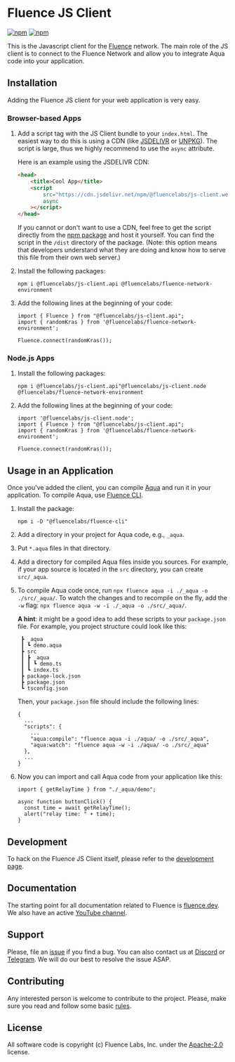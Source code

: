 # Fluence JS Client

[![npm](https://img.shields.io/npm/v/@fluencelabs/js-client.api?label=@fluencelabs/js-client.api)](https://www.npmjs.com/package/@fluencelabs/js-client.api)
[![npm](https://img.shields.io/npm/v/@fluencelabs/js-client.web.standalone?label=@fluencelabs/js-client.web.standalone)](https://www.npmjs.com/package/@fluencelabs/js-client.web.standalone)

This is the Javascript client for the [Fluence](https://fluence.network) network. The main role of the JS client is to connect to the Fluence Network and allow you to integrate Aqua code into your application.

## Installation

Adding the Fluence JS client for your web application is very easy.

### Browser-based Apps

1. Add a script tag with the JS Client bundle to your `index.html`. The easiest way to do this is using a CDN (like [JSDELIVR](https://www.jsdelivr.com/) or [UNPKG](https://unpkg.com/)). The script is large, thus we highly recommend to use the `async` attribute.

    Here is an example using the JSDELIVR CDN:

    ```html
    <head>
        <title>Cool App</title>
        <script
            src="https://cdn.jsdelivr.net/npm/@fluencelabs/js-client.web.standalone@0.13.3/dist/js-client.min.js"
            async
        ></script>
    </head>
    ```

    If you cannot or don't want to use a CDN, feel free to get the script directly from the [npm package](https://www.npmjs.com/package/@fluencelabs/js-client.web.standalone) and host it yourself. You can find the script in the `/dist` directory of the package. (Note: this option means that developers understand what they are doing and know how to serve this file from their own web server.)

2. Install the following packages:

    ```
    npm i @fluencelabs/js-client.api @fluencelabs/fluence-network-environment
    ```

3. Add the following lines at the beginning of your code:

    ```
    import { Fluence } from "@fluencelabs/js-client.api";
    import { randomKras } from '@fluencelabs/fluence-network-environment';

    Fluence.connect(randomKras());
    ```

### Node.js Apps

1. Install the following packages:

    ```
    npm i @fluencelabs/js-client.api"@fluencelabs/js-client.node @fluencelabs/fluence-network-environment
    ```

2. Add the following lines at the beginning of your code:

    ```
    import '@fluencelabs/js-client.node';
    import { Fluence } from "@fluencelabs/js-client.api";
    import { randomKras } from '@fluencelabs/fluence-network-environment';

    Fluence.connect(randomKras());
    ```

## Usage in an Application

Once you've added the client, you can compile [Aqua](https://github.com/fluencelabs/aqua) and run it in your application. To compile Aqua, use [Fluence CLI](https://github.com/fluencelabs/fluence-cli).

1. Install the package:

    ```
    npm i -D "@fluencelabs/fluence-cli"
    ```

2. Add a directory in your project for Aqua code, e.g., `_aqua`.

3. Put `*.aqua` files in that directory.

4. Add a directory for compiled Aqua files inside you sources. For example, if your app source is located in the `src` directory, you can create `src/_aqua`.

5. To compile Aqua code once, run `npx fluence aqua -i ./_aqua -o ./src/_aqua/`. To watch the changes and to recompile on the fly, add the `-w` flag: `npx fluence aqua -w -i ./_aqua -o ./src/_aqua/`.

    **A hint**: it might be a good idea to add these scripts to your `package.json` file.
    For example, you project structure could look like this:

    ```
     ┣ _aqua
     ┃ ┗ demo.aqua
     ┣ src
     ┃ ┣ _aqua
     ┃ ┃ ┗ demo.ts
     ┃ ┗ index.ts
     ┣ package-lock.json
     ┣ package.json
     ┗ tsconfig.json
    ```

    Then, your `package.json` file should include the following lines:

    ```
    {
      ...
      "scripts": {
        ...
        "aqua:compile": "fluence aqua -i ./aqua/ -o ./src/_aqua",
        "aqua:watch": "fluence aqua -w -i ./aqua/ -o ./src/_aqua"
      },
      ...
    }
    ```

6. Now you can import and call Aqua code from your application like
   this:

    ```
    import { getRelayTime } from "./_aqua/demo";

    async function buttonClick() {
      const time = await getRelayTime();
      alert("relay time: " + time);
    }
    ```

## Development

To hack on the Fluence JS Client itself, please refer to the [development page](./DEVELOPING.md).

## Documentation

The starting point for all documentation related to Fluence is
[fluence.dev](https://fluence.dev/). We also have an active [YouTube channel](https://www.youtube.com/@fluencelabs).

## Support

Please, file an [issue](https://github.com/fluencelabs/js-client/issues) if you find a bug. You can also contact us at [Discord](https://discord.com/invite/5qSnPZKh7u) or [Telegram](https://t.me/fluence_project). We will do our best to resolve the issue ASAP.

## Contributing

Any interested person is welcome to contribute to the project. Please, make sure you read and follow some basic [rules](./CONTRIBUTING.md).

## License

All software code is copyright (c) Fluence Labs, Inc. under the [Apache-2.0](./LICENSE) license.
